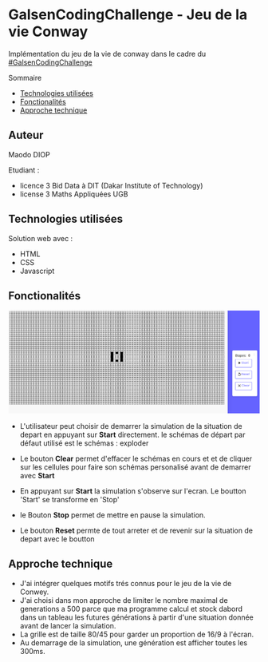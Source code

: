 # GalsenCodingChallenge - Jeu de la vie Conway

Implémentation du jeu de la vie de conway dans le cadre du [#GalsenCodingChallenge](https://twitter.com/eliaswalyba/status/1724460346155340047)

Sommaire
- [Technologies utilisées](#Technologies-utilisées)
- [Fonctionalités](#Fonctionalités)
- [Approche technique](#Approche-technique)

## Auteur

Maodo DIOP

Etudiant :
- licence 3 Bid Data à DIT (Dakar Institute of Technology)
- license 3 Maths Appliquées UGB

## Technologies utilisées

Solution web avec : 

- HTML
- CSS 
- Javascript

## Fonctionalités

![alt text](docs/screenshoot.PNG)

- L'utilisateur peut choisir de demarrer la simulation de la situation de depart en appuyant sur **Start** directement. le schémas de départ par défaut utilisé est le schémas : exploder

- Le bouton **Clear** permet d'effacer le schémas en cours et et de cliquer sur les cellules pour faire son schémas personalisé avant de demarrer avec **Start**

- En appuyant sur **Start** la simulation s'observe sur l'ecran. Le boutton 'Start' se transforme en 'Stop'

- le Bouton **Stop** permet de mettre en pause la simulation.

- Le bouton **Reset** permte de tout arreter et de revenir sur la situation de depart avec le boutton


## Approche technique

- J'ai intégrer quelques motifs trés connus pour le jeu de la vie de Conwey.
- J'ai choisi dans mon approche de limiter le nombre maximal de generations a 500 parce que ma programme calcul
et stock dabord dans un tableau les futures générations à partir d'une situation donnée avant de lancer la simulation.
- La grille est de taille 80/45 pour garder un proportion de 16/9 à l'écran.
- Au demarrage de la simulation, une génération est afficher toutes les 300ms.
